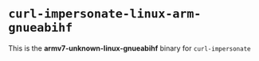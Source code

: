 # `curl-impersonate-linux-arm-gnueabihf`

This is the **armv7-unknown-linux-gnueabihf** binary for `curl-impersonate`

